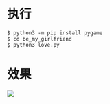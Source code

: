 # 执行

```shell
$ python3 -m pip install pygame
$ cd be_my_girlfriend
$ python3 love.py
```

# 效果

<img src="https://cdn.jsdelivr.net/gh/sun0225SUN/Awesome-Love-Code/assets/img/python/001.jpg"/>
